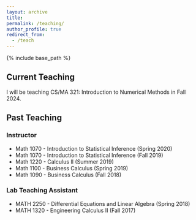 ```yaml
---
layout: archive
title: 
permalink: /teaching/
author_profile: true
redirect_from:
  - /teach
---
```


{% include base_path %}

## Current Teaching
I will be teaching CS/MA 321: Introduction to Numerical Methods in Fall 2024. 

## Past Teaching

### Instructor
* Math 1070 - Introduction to Statistical Inference (Spring 2020)
* Math 1070 - Introduction to Statistical Inference (Fall 2019)
* Math 1220 - Calculus II (Summer 2019)
* Math 1100 - Business Calculus (Spring 2019)
* Math 1090 - Business Calculus (Fall 2018)

### Lab Teaching Assistant
* MATH 2250 - Differential Equations and Linear Algebra (Spring 2018)
* MATH 1320 - Engineering Calculus II (Fall 2017)
